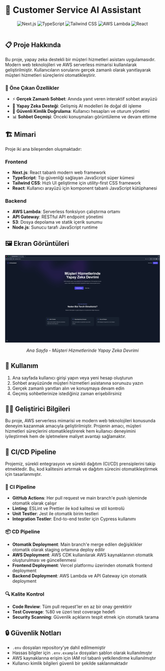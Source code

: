 # 🤖 Customer Service AI Assistant

<div align="center">
  <img src="https://img.shields.io/badge/Next.js-000000?style=for-the-badge&logo=nextdotjs&logoColor=white" alt="Next.js" />
  <img src="https://img.shields.io/badge/TypeScript-3178C6?style=for-the-badge&logo=typescript&logoColor=white" alt="TypeScript" />
  <img src="https://img.shields.io/badge/Tailwind_CSS-38B2AC?style=for-the-badge&logo=tailwind-css&logoColor=white" alt="Tailwind CSS" />
  <img src="https://img.shields.io/badge/AWS_Lambda-FF9900?style=for-the-badge&logo=amazonaws&logoColor=white" alt="AWS Lambda" />
  <img src="https://img.shields.io/badge/React-61DAFB?style=for-the-badge&logo=react&logoColor=black" alt="React" />
</div>

<br>

## 📋 Proje Hakkında

Bu proje, yapay zeka destekli bir müşteri hizmetleri asistanı uygulamasıdır. Modern web teknolojileri ve AWS serverless mimarisi kullanılarak geliştirilmiştir. Kullanıcıların sorularını gerçek zamanlı olarak yanıtlayarak müşteri hizmetleri süreçlerini otomatikleştirir.

### 🌟 Öne Çıkan Özellikler

- ⚡ **Gerçek Zamanlı Sohbet**: Anında yanıt veren interaktif sohbet arayüzü
- 🧠 **Yapay Zeka Desteği**: Gelişmiş AI modelleri ile doğal dil işleme
- 🔐 **Güvenli Kimlik Doğrulama**: Kullanıcı hesapları ve oturum yönetimi
- 📊 **Sohbet Geçmişi**: Önceki konuşmaları görüntüleme ve devam ettirme

## 🏗️ Mimari

Proje iki ana bileşenden oluşmaktadır:

### Frontend
- **Next.js**: React tabanlı modern web framework
- **TypeScript**: Tip güvenliği sağlayan JavaScript süper kümesi
- **Tailwind CSS**: Hızlı UI geliştirme için utility-first CSS framework
- **React**: Kullanıcı arayüzü için komponent tabanlı JavaScript kütüphanesi

### Backend
- **AWS Lambda**: Serverless fonksiyon çalıştırma ortamı
- **API Gateway**: RESTful API endpoint yönetimi
- **S3**: Dosya depolama ve statik içerik sunumu
- **Node.js**: Sunucu tarafı JavaScript runtime

## 🖼️ Ekran Görüntüleri

<div align="center">
  <img src="screenshots/homepage.png" alt="Ana Sayfa" width="800"/>
  <p><i>Ana Sayfa - Müşteri Hizmetlerinde Yapay Zeka Devrimi</i></p>
</div>


## 📝 Kullanım

1. Ana sayfada kullanıcı girişi yapın veya yeni hesap oluşturun
2. Sohbet arayüzünde müşteri hizmetleri asistanına sorunuzu yazın
3. Gerçek zamanlı yanıtları alın ve konuşmaya devam edin
4. Geçmiş sohbetlerinize istediğiniz zaman erişebilirsiniz

## 👨‍💻 Geliştirici Bilgileri

Bu proje, AWS serverless mimarisi ve modern web teknolojileri konusunda deneyim kazanmak amacıyla geliştirilmiştir. Projenin amacı, müşteri hizmetleri süreçlerini otomatikleştirerek hem kullanıcı deneyimini iyileştirmek hem de işletmelere maliyet avantajı sağlamaktır.

## 🔄 CI/CD Pipeline

Projemiz, sürekli entegrasyon ve sürekli dağıtım (CI/CD) prensiplerini takip etmektedir. Bu, kod kalitesini artırmak ve dağıtım sürecini otomatikleştirmek için tasarlanmıştır.

### 🔧 CI Pipeline

- **GitHub Actions**: Her pull request ve main branch'e push işleminde otomatik olarak çalışır
- **Linting**: ESLint ve Prettier ile kod kalitesi ve stil kontrolü
- **Unit Testler**: Jest ile otomatik birim testleri
- **Integration Testler**: End-to-end testler için Cypress kullanımı

### 📦 CD Pipeline

- **Otomatik Deployment**: Main branch'e merge edilen değişiklikler otomatik olarak staging ortamına deploy edilir
- **AWS Deployment**: AWS CDK kullanılarak AWS kaynaklarının otomatik oluşturulması ve güncellenmesi
- **Frontend Deployment**: Vercel platformu üzerinden otomatik frontend deployment
- **Backend Deployment**: AWS Lambda ve API Gateway için otomatik deployment

### 🔍 Kalite Kontrol

- **Code Review**: Tüm pull request'ler en az bir onay gerektirir
- **Test Coverage**: %80 ve üzeri test coverage hedefi
- **Security Scanning**: Güvenlik açıklarını tespit etmek için otomatik tarama

## 🔒 Güvenlik Notları

- `.env` dosyaları repository'ye dahil edilmemiştir
- Hassas bilgiler için `.env.example` dosyaları şablon olarak kullanılmıştır
- AWS kaynaklarına erişim için IAM rol tabanlı yetkilendirme kullanılmıştır
- Kullanıcı kimlik bilgileri güvenli bir şekilde saklanmaktadır



